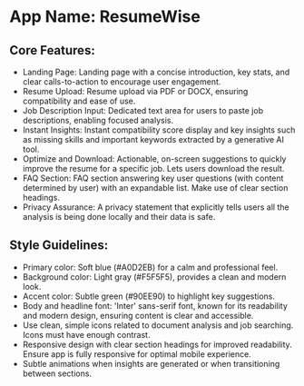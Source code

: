 # **App Name**: ResumeWise

## Core Features:

- Landing Page: Landing page with a concise introduction, key stats, and clear calls-to-action to encourage user engagement.
- Resume Upload: Resume upload via PDF or DOCX, ensuring compatibility and ease of use.
- Job Description Input: Dedicated text area for users to paste job descriptions, enabling focused analysis.
- Instant Insights: Instant compatibility score display and key insights such as missing skills and important keywords extracted by a generative AI tool.
- Optimize and Download: Actionable, on-screen suggestions to quickly improve the resume for a specific job. Lets users download the result.
- FAQ Section: FAQ section answering key user questions (with content determined by user) with an expandable list. Make use of clear section headings.
- Privacy Assurance: A privacy statement that explicitly tells users all the analysis is being done locally and their data is safe.

## Style Guidelines:

- Primary color: Soft blue (#A0D2EB) for a calm and professional feel.
- Background color: Light gray (#F5F5F5), provides a clean and modern look.
- Accent color: Subtle green (#90EE90) to highlight key suggestions.
- Body and headline font: 'Inter' sans-serif font, known for its readability and modern design, ensuring content is clear and accessible.
- Use clean, simple icons related to document analysis and job searching.  Icons must have enough contrast.
- Responsive design with clear section headings for improved readability.  Ensure app is fully responsive for optimal mobile experience.
- Subtle animations when insights are generated or when transitioning between sections.